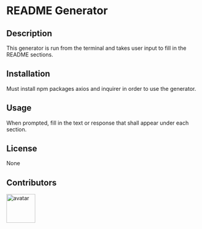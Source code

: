 # README Generator
## Description
This generator is run from the terminal and takes user input to fill in the README sections.
## Installation
Must install npm packages axios and inquirer in order to use the generator.
## Usage
When prompted, fill in the text or response that shall appear under each section.
## License
None
## Contributors

<a href="https://github.com/henryni914"> <img width="75px" height="75px" alt=avatar src="https://avatars2.githubusercontent.com/u/58963267?v=4"> </a>